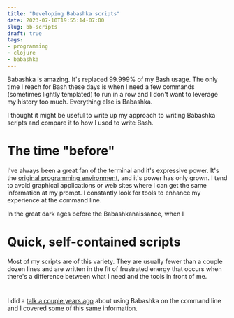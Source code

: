 ```yaml
---
title: "Developing Babashka scripts"
date: 2023-07-10T19:55:14-07:00
slug: bb-scripts
draft: true
tags:
- programming
- clojure
- babashka
---
```


Babashka is amazing. It's replaced 99.999% of my Bash usage. The only time I reach for Bash these days is when I need a few commands (sometimes lightly templated) to run in a row and I don't want to leverage my history too much. Everything else is Babashka.

I thought it might be useful to write up my approach to writing Babashka scripts and compare it to how I used to write Bash.

# The time "before"

I've always been a great fan of the terminal and it's expressive power. It's the [original programming environment][1], and it's power has only grown. I tend to avoid graphical applications or web sites where I can get the same information at my prompt. I constantly look for tools to enhance my experience at the command line.

In the great dark ages before the Babashkanaissance, when I

# Quick, self-contained scripts

Most of my scripts are of this variety. They are usually fewer than a couple dozen lines and are written in the fit of frustrated energy that occurs when there's a difference between what I need and the tools in front of me.

#

I did a [talk a couple years ago][1] about using Babashka on the command line and I covered some of this same information.

[1]: https://www.youtube.com/watch?v=tc4ROCJYbm0
